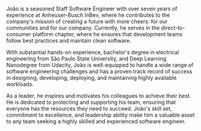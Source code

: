 João is a seasoned Staff Software Engineer with over seven years of experience at Anheuser-Busch InBev, where he contributes to the company's mission of creating a future with more cheers: for our communities and for our company. Currently, he serves in the direct-to-consumer platform chapter, where he ensures that development teams follow best practices and maintain clean software.

With substantial hands-on experience, bachelor's degree in electrical engineering from São Paulo State University, and Deep Learning Nanodegree from Udacity, João is well-equipped to handle a wide range of software engineering challenges and has a proven track record of success in designing, developing, deploying, and maintaining highly available workloads. 

As a leader, he inspires and motivates his colleagues to achieve their best. He is dedicated to protecting and supporting his team, ensuring that everyone has the resources they need to succeed. João's skill set, commitment to excellence, and leadership ability make him a valuable asset to any team seeking a highly skilled and experienced software engineer.
